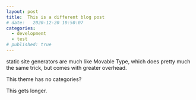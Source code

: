 ```yaml
---
layout: post
title:  This is a different blog post
# date:   2020-12-20 10:50:07
categories: 
  - development
  - test
# published: true
---
```


static site generators are much like Movable Type, which does pretty much the same trick, but comes with greater overhead. 

This theme has no categories?

This gets longer. 
